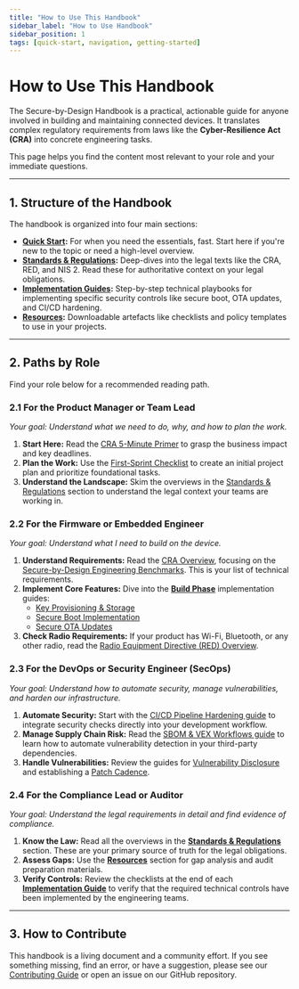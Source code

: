 ```yaml
---
title: "How to Use This Handbook"
sidebar_label: "How to Use Handbook"
sidebar_position: 1
tags: [quick-start, navigation, getting-started]
---
```


# How to Use This Handbook

The Secure-by-Design Handbook is a practical, actionable guide for anyone involved in building and maintaining connected devices. It translates complex regulatory requirements from laws like the **Cyber-Resilience Act (CRA)** into concrete engineering tasks.

This page helps you find the content most relevant to your role and your immediate questions.

---

## 1. Structure of the Handbook

The handbook is organized into four main sections:

-   **[Quick Start](./how-to-use-handbook.md):** For when you need the essentials, fast. Start here if you're new to the topic or need a high-level overview.
-   **[Standards & Regulations](../standards):** Deep-dives into the legal texts like the CRA, RED, and NIS 2. Read these for authoritative context on your legal obligations.
-   **[Implementation Guides](../implementation/build-phase):** Step-by-step technical playbooks for implementing specific security controls like secure boot, OTA updates, and CI/CD hardening.
-   **[Resources](../resources):** Downloadable artefacts like checklists and policy templates to use in your projects.

---

## 2. Paths by Role

Find your role below for a recommended reading path.

### 2.1 For the Product Manager or Team Lead
_Your goal: Understand what we need to do, why, and how to plan the work._

1.  **Start Here:** Read the [CRA 5-Minute Primer](./cra-primer.md) to grasp the business impact and key deadlines.
2.  **Plan the Work:** Use the [First-Sprint Checklist](./first-sprint-checklist.md) to create an initial project plan and prioritize foundational tasks.
3.  **Understand the Landscape:** Skim the overviews in the [Standards & Regulations](../standards/cra-overview.md) section to understand the legal context your teams are working in.

### 2.2 For the Firmware or Embedded Engineer
_Your goal: Understand what I need to build on the device._

1.  **Understand Requirements:** Read the [CRA Overview](../standards/cra-overview.md), focusing on the [Secure-by-Design Engineering Benchmarks](../standards/cra-overview.md#annex-i-requirements). This is your list of technical requirements.
2.  **Implement Core Features:** Dive into the **[Build Phase](../implementation/build-phase)** implementation guides:
    -   [Key Provisioning & Storage](../implementation/build-phase/key-provisioning.md)
    -   [Secure Boot Implementation](../implementation/build-phase/secure-boot.md)
    -   [Secure OTA Updates](../implementation/build-phase/ota-updates.md)
3.  **Check Radio Requirements:** If your product has Wi-Fi, Bluetooth, or any other radio, read the [Radio Equipment Directive (RED) Overview](../standards/red-overview.md).

### 2.3 For the DevOps or Security Engineer (SecOps)
_Your goal: Understand how to automate security, manage vulnerabilities, and harden our infrastructure._

1.  **Automate Security:** Start with the [CI/CD Pipeline Hardening guide](../implementation/operate-phase/cicd-hardening.md) to integrate security checks directly into your development workflow.
2.  **Manage Supply Chain Risk:** Read the [SBOM & VEX Workflows guide](../implementation/build-phase/sbom-vex.md) to learn how to automate vulnerability detection in your third-party dependencies.
3.  **Handle Vulnerabilities:** Review the guides for [Vulnerability Disclosure](../implementation/operate-phase/vulnerability-disclosure.md) and establishing a [Patch Cadence](../implementation/operate-phase/patch-cadence.md).

### 2.4 For the Compliance Lead or Auditor
_Your goal: Understand the legal requirements in detail and find evidence of compliance._

1.  **Know the Law:** Read all the overviews in the **[Standards & Regulations](../standards)** section. These are your primary source of truth for the legal obligations.
2.  **Assess Gaps:** Use the **[Resources](../resources)** section for gap analysis and audit preparation materials.
3.  **Verify Controls:** Review the checklists at the end of each **[Implementation Guide](../implementation/build-phase)** to verify that the required technical controls have been implemented by the engineering teams.

---

## 3. How to Contribute

This handbook is a living document and a community effort. If you see something missing, find an error, or have a suggestion, please see our [Contributing Guide](https://github.com/sbd-community/handbook/blob/main/CONTRIBUTING.md) or open an issue on our GitHub repository.

<!-- Citations -->
